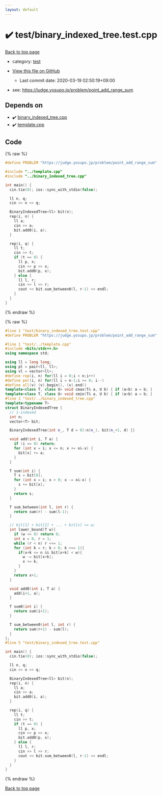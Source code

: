 ```yaml
---
layout: default
---
```


<!-- mathjax config similar to math.stackexchange -->
<script type="text/javascript" async
  src="https://cdnjs.cloudflare.com/ajax/libs/mathjax/2.7.5/MathJax.js?config=TeX-MML-AM_CHTML">
</script>
<script type="text/x-mathjax-config">
  MathJax.Hub.Config({
    TeX: { equationNumbers: { autoNumber: "AMS" }},
    tex2jax: {
      inlineMath: [ ['$','$'] ],
      processEscapes: true
    },
    "HTML-CSS": { matchFontHeight: false },
    displayAlign: "left",
    displayIndent: "2em"
  });
</script>

<script type="text/javascript" src="https://cdnjs.cloudflare.com/ajax/libs/jquery/3.4.1/jquery.min.js"></script>
<script src="https://cdn.jsdelivr.net/npm/jquery-balloon-js@1.1.2/jquery.balloon.min.js" integrity="sha256-ZEYs9VrgAeNuPvs15E39OsyOJaIkXEEt10fzxJ20+2I=" crossorigin="anonymous"></script>
<script type="text/javascript" src="../../assets/js/copy-button.js"></script>
<link rel="stylesheet" href="../../assets/css/copy-button.css" />


# :heavy_check_mark: test/binary_indexed_tree.test.cpp

<a href="../../index.html">Back to top page</a>

* category: <a href="../../index.html#098f6bcd4621d373cade4e832627b4f6">test</a>
* <a href="{{ site.github.repository_url }}/blob/master/test/binary_indexed_tree.test.cpp">View this file on GitHub</a>
    - Last commit date: 2020-03-19 02:50:19+09:00


* see: <a href="https://judge.yosupo.jp/problem/point_add_range_sum">https://judge.yosupo.jp/problem/point_add_range_sum</a>


## Depends on

* :heavy_check_mark: <a href="../../library/binary_indexed_tree.cpp.html">binary_indexed_tree.cpp</a>
* :heavy_check_mark: <a href="../../library/template.cpp.html">template.cpp</a>


## Code

<a id="unbundled"></a>
{% raw %}
```cpp
#define PROBLEM "https://judge.yosupo.jp/problem/point_add_range_sum"

#include "../template.cpp"
#include "../binary_indexed_tree.cpp"

int main() {
  cin.tie(0); ios::sync_with_stdio(false);

  ll n, q;
  cin >> n >> q;

  BinaryIndexedTree<ll> bit(n);
  rep(i, n) {
    ll a;
    cin >> a;
    bit.add0(i, a);
  }

  rep(i, q) {
    ll t;
    cin >> t;
    if (t == 0) {
      ll p, x;
      cin >> p >> x;
      bit.add0(p, x);
    } else {
      ll l, r;
      cin >> l >> r;
      cout << bit.sum_between0(l, r-1) << endl;
    }
  }
}

```
{% endraw %}

<a id="bundled"></a>
{% raw %}
```cpp
#line 1 "test/binary_indexed_tree.test.cpp"
#define PROBLEM "https://judge.yosupo.jp/problem/point_add_range_sum"

#line 1 "test/../template.cpp"
#include <bits/stdc++.h>
using namespace std;

using ll = long long;
using pl = pair<ll, ll>;
using vl = vector<ll>;
#define rep(i, n) for(ll i = 0;i < n;i++)
#define per(i, n) for(ll i = n-1;i >= 0; i--)
#define all(v) (v).begin(), (v).end()
template<class T, class U> void cmax(T& a, U b) { if (a<b) a = b; }
template<class T, class U> void cmin(T& a, U b) { if (a>b) a = b; }
#line 1 "test/../binary_indexed_tree.cpp"
template<typename T>
struct BinaryIndexedTree {
  // 1-indexed
  int n;
  vector<T> bit;

  BinaryIndexedTree(int n_, T d = 0):n(n_), bit(n_+1, d) {}

  void add(int i, T a) {
    if (i == 0) return;
    for (int x = i; x <= n; x += x&-x) {
      bit[x] += a;
    }
  }

  T sum(int i) {
    T s = bit[0];
    for (int x = i; x > 0; x -= x&-x) {
      s += bit[x];
    }
    return s;
  }

  T sum_between(int l, int r) {
    return sum(r) - sum(l-1);
  }

  // bit[1] + bit[2] + ... + bit[x] >= w;
  int lower_bound(T w){
    if (w <= 0) return 0;
    int x = 0, r = 1;
    while (r < n) r <<= 1;
    for (int k = r; k > 0; k >>= 1){
      if(x+k <= n && bit[x+k] < w){
        w -= bit[x+k];
        x += k;
      }
    }
    return x+1;
  }

  void add0(int i, T a) {
    add(i+1, a);
  }

  T sum0(int i) {
    return sum(i+1);
  }

  T sum_between0(int l, int r) {
    return sum(r+1) - sum(l);
  }
};
#line 5 "test/binary_indexed_tree.test.cpp"

int main() {
  cin.tie(0); ios::sync_with_stdio(false);

  ll n, q;
  cin >> n >> q;

  BinaryIndexedTree<ll> bit(n);
  rep(i, n) {
    ll a;
    cin >> a;
    bit.add0(i, a);
  }

  rep(i, q) {
    ll t;
    cin >> t;
    if (t == 0) {
      ll p, x;
      cin >> p >> x;
      bit.add0(p, x);
    } else {
      ll l, r;
      cin >> l >> r;
      cout << bit.sum_between0(l, r-1) << endl;
    }
  }
}

```
{% endraw %}

<a href="../../index.html">Back to top page</a>

